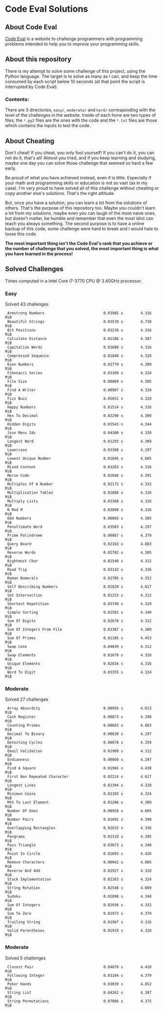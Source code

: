 # Code Eval Solutions

## About Code Eval

[Code Eval](https://www.codeeval.com) is a website to challenge programmers
with programming problems intended to help you to improve your programming
skills.

## About this repository

There is my attempt to solve some challenge of this project, using the
Python language. The target is to solve as many as I can, and keep the time
consumed by each script below 10 seconds (at that point the script is
interrupted by Code Eval).

### Contents:

There are 3 directories, `easy/`, `moderate/` and `hard/` corresponding
with the level of the challenges in the website. Inside of each hone are
two types of files, the `*.py2` files are the ones with the code and the
`*.txt` files are those which contains the inputs to test the code.

## About Cheating

Don't cheat! If you cheat, you only fool yourself! If you can't do it, you
can not do it, that's all! Almost you tried, and if you keep learning and
studying, maybe one day you can solve those challenge that seemed so hard a
few early.

Be proud of what you have achieved instead, even if is little. Especially
if your math and programming skills or education is not so vast (as in my
case). I'm very proud to have solved all of this challenge without cheating
or copy another else's solutions. That's the right attitude.

But, once you have a solution, you can learn a lot from the solutions of
others.  That's the purpose of this repository too. Maybe you couldn't
learn a lot from my solutions, maybe even you can laugh of the most naive
ones, but doesn't matter, be humble and remember that even the most idiot
can teach you always something. The second purpose is to have a online
backup of this code, some challenge were hard to break and I would hate to
loose this code.

__The most important thing isn't the Code Eval's rank that you achieve or
the number of challenge that you solved, the most important thing is what
you have learned in the process!__

## Solved Challenges

Times computed in a Intel Core i7-3770 CPU @ 3.40GHz processor.

### Easy

Solved 43 challenges

     Armstrong Numbers                           0.03985 s        4.316 MiB
     Beautiful Strings                           0.03539 s        4.730 MiB
     Bit Positions                               0.03236 s        4.316 MiB
     Calculate Distance                          0.02186 s        4.387 MiB
     Capitalize Words                            0.01688 s        4.316 MiB
     Compressed Sequence                         0.01840 s        4.320 MiB
     Even Numbers                                0.02770 s        4.309 MiB
     Fibonacci Series                            0.03109 s        4.324 MiB
     File Size                                   0.00869 s        4.305 MiB
     Find A Writer                               0.00907 s        4.320 MiB
     Fizz Buzz                                   0.05651 s        4.328 MiB
     Happy Numbers                               0.01514 s        4.316 MiB
     Hex To Decimal                              0.02290 s        4.309 MiB
     Hidden Digits                               0.03543 s        4.344 MiB
     Json Menu Ids                               0.04300 s        4.320 MiB
     Longest Word                                0.01293 s        4.309 MiB
     Lowercase                                   0.03388 s        4.297 MiB
     Lowest Unique Number                        0.01045 s        4.605 MiB
     Mixed Content                               0.03203 s        4.316 MiB
     Morse Code                                  0.02046 s        4.391 MiB
     Multiples Of A Number                       0.02172 s        4.332 MiB
     Multiplication Tables                       0.01868 s        4.316 MiB
     Multiply Lists                              0.03368 s        4.316 MiB
     N Mod M                                     0.03868 s        4.316 MiB
     Odd Numbers                                 0.00865 s        4.305 MiB
     Penultimate Word                            0.03503 s        4.297 MiB
     Prime Palindrome                            0.00867 s        4.379 MiB
     Query Board                                 0.02163 s        4.883 MiB
     Reverse Words                               0.02782 s        4.305 MiB
     Rightmost Char                              0.02540 s        4.312 MiB
     Road Trip                                   0.03142 s        4.336 MiB
     Roman Numerals                              0.02705 s        4.352 MiB
     Self Describing Numbers                     0.02829 s        4.617 MiB
     Set Intersection                            0.01253 s        4.312 MiB
     Shortest Repetition                         0.03740 s        4.320 MiB
     Simple Sorting                              0.01581 s        4.340 MiB
     Sum Of Digits                               0.02670 s        4.312 MiB
     Sum Of Integers From File                   0.03387 s        4.309 MiB
     Sum Of Primes                               0.01185 s        4.453 MiB
     Swap Case                                   0.04039 s        4.312 MiB
     Swap Elements                               0.01679 s        4.328 MiB
     Unique Elements                             0.02834 s        4.316 MiB
     Word To Digit                               0.03355 s        4.324 MiB

### Moderate

Solved 27 challenges

     Array Absurdity                             0.00956 s        4.613 MiB
     Cash Register                               0.00873 s        4.398 MiB
     Counting Primes                             0.08663 s        6.883 MiB
     Decimal To Binary                           0.00839 s        4.297 MiB
     Detecting Cycles                            0.00870 s        4.359 MiB
     Email Validation                            0.02909 s        4.312 MiB
     Endianness                                  0.00860 s        4.297 MiB
     Find A Square                               0.01965 s        4.430 MiB
     First Non Repeated Character                0.02224 s        4.617 MiB
     Longest Lines                               0.02394 s        4.320 MiB
     Minimun Coins                               0.02103 s        4.324 MiB
     Mth To Last Element                         0.01266 s        4.309 MiB
     Number Of Ones                              0.00958 s        4.605 MiB
     Number Pairs                                0.01691 s        4.398 MiB
     Overlapping Rectangles                      0.02633 s        4.336 MiB
     Pangrams                                    0.02319 s        4.395 MiB
     Pass Triangle                               0.03073 s        4.340 MiB
     Point In Circle                             0.01693 s        4.426 MiB
     Remove Characters                           0.00942 s        4.605 MiB
     Reverse And Add                             0.02927 s        4.328 MiB
     Stack Implementation                        0.02263 s        4.324 MiB
     String Rotation                             0.02548 s        4.609 MiB
     Sudoku                                      0.01890 s        4.348 MiB
     Sum Of Integers                             0.02936 s        4.332 MiB
     Sum To Zero                                 0.01973 s        4.379 MiB
     Trailing String                             0.01967 s        4.316 MiB
     Valid Parentheses                           0.01919 s        4.320 MiB

### Moderate

Solved 5 challenges

     Closest Pair                                0.04870 s        4.410 MiB
     Following Integer                           0.03104 s        4.379 MiB
     Poker Hands                                 0.03039 s        4.852 MiB
     String List                                 0.04262 s        4.387 MiB
     String Permutations                         0.07066 s        4.375 MiB

